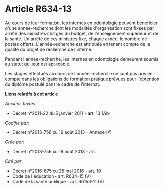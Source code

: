 # Article R634-13

Au cours de leur formation, les internes en odontologie peuvent bénéficier d'une année-recherche dont les modalités
d'organisation sont fixées par arrêté des ministres chargés du budget, de l'enseignement supérieur et de la santé. Un arrêté
de ces ministres fixe, chaque année, le nombre de postes offerts. L'année-recherche est attribuée en tenant compte de la
qualité du projet de recherche de l'interne.

Pendant l'année-recherche, les internes en odontologie demeurent soumis au statut qui leur est applicable.

Les stages effectués au cours de l'année-recherche ne sont pas pris en compte dans les obligations de formation pratique
prévues pour l'obtention du diplôme postulé dans le cadre de l'internat.

**Liens relatifs à cet article**

_Anciens textes_:

  - Décret n°2011-22 du 5 janvier 2011 - art. 13 (Ab)

_Codifié par_:

  - Décret n°2013-756 du 19 août 2013 -  Annexe (V)

_Créé par_:

  - Décret n°2013-756 du 19 août 2013 - art.

_Cité par_:

  - Décret n°2016-675 du 25 mai 2016 - art. 10
  - Code de l'éducation - art. R634-15 (V)
  - Code de la santé publique - art. R6153-11 (V)
